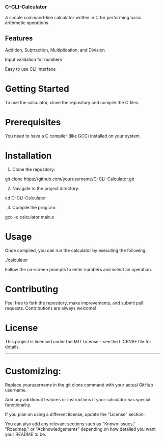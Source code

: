 
### C-CLI-Calculator

A simple command-line calculator written in C for performing basic arithmetic operations.

## Features

Addition, Subtraction, Multiplication, and Division

Input validation for numbers

Easy to use CLI interface


# Getting Started

To use the calculator, clone the repository and compile the C files.

# Prerequisites

You need to have a C compiler (like GCC) installed on your system.

# Installation

1. Clone the repository:

git clone https://github.com/yourusername/C-CLI-Calculator.git


2. Navigate to the project directory:

cd C-CLI-Calculator


3. Compile the program:

gcc -o calculator main.c



# Usage

Once compiled, you can run the calculator by executing the following:

./calculator

Follow the on-screen prompts to enter numbers and select an operation.

# Contributing

Feel free to fork the repository, make improvements, and submit pull requests. Contributions are always welcome!

# License

This project is licensed under the MIT License - see the LICENSE file for details.


---

# Customizing:

Replace yourusername in the git clone command with your actual GitHub username.

Add any additional features or instructions if your calculator has special functionality.

If you plan on using a different license, update the "License" section.


You can also add any relevant sections such as "Known Issues," "Roadmap," or "Acknowledgements" depending on how detailed you want your README to be. 
